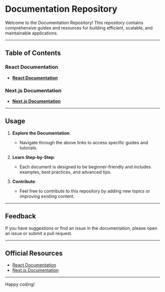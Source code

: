 # Documentation Repository

Welcome to the Documentation Repository! This repository contains comprehensive guides and resources for building efficient, scalable, and maintainable applications.

---

## Table of Contents

### React Documentation
- **[React Documentation](./react/README.md)**

### Next.js Documentation
- **[Next.js Documentation](./next-js/README.md)**

---

## Usage

1. **Explore the Documentation**:
   - Navigate through the above links to access specific guides and tutorials.

2. **Learn Step-by-Step**:
   - Each document is designed to be beginner-friendly and includes examples, best practices, and advanced tips.

3. **Contribute**:
   - Feel free to contribute to this repository by adding new topics or improving existing content.

---

## Feedback

If you have suggestions or find an issue in the documentation, please open an issue or submit a pull request.

---

## Official Resources

- [React Documentation](https://react.dev)
- [Next.js Documentation](https://nextjs.org/docs)

---

Happy coding!

